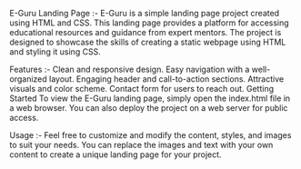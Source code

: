 E-Guru Landing Page :-
E-Guru is a simple landing page project created using HTML and CSS. This landing page provides a platform for accessing educational resources and guidance from expert mentors. The project is designed to showcase the skills of creating a static webpage using HTML and styling it using CSS.

Features :-
Clean and responsive design.
Easy navigation with a well-organized layout.
Engaging header and call-to-action sections.
Attractive visuals and color scheme.
Contact form for users to reach out.
Getting Started
To view the E-Guru landing page, simply open the index.html file in a web browser. You can also deploy the project on a web server for public access.

Usage :-
Feel free to customize and modify the content, styles, and images to suit your needs. You can replace the images and text with your own content to create a unique landing page for your project.